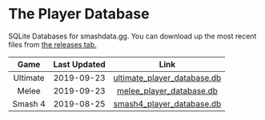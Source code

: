 # The Player Database
SQLite Databases for smashdata.gg. You can download up the most recent files from [the releases tab.](https://github.com/smashdata/ThePlayerDatabase/releases)


| Game     | Last Updated | Link |
|:--------:|:------------:| :---:|
| Ultimate |  2019-09-23  | [ultimate_player_database.db](https://github.com/smashdata/ThePlayerDatabase/releases/download/v2019.09.23/ultimate_player_database.db) |
| Melee    |  2019-09-23  | [melee_player_database.db](https://github.com/smashdata/ThePlayerDatabase/releases/download/v2019.09.23/melee_player_database.db)       |
| Smash 4  |  2019-08-25  | [smash4_player_database.db](https://github.com/smashdata/ThePlayerDatabase/releases/download/v2019.08.25/smash_4_player_database.db)    |

